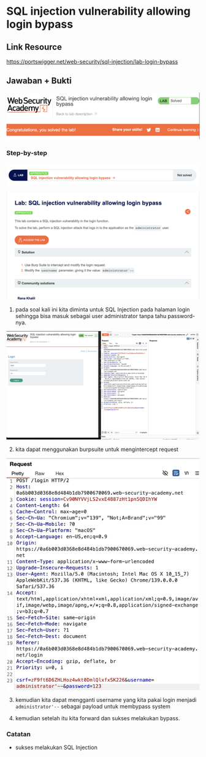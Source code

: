 # SQL injection vulnerability allowing login bypass

## Link Resource

https://portswigger.net/web-security/sql-injection/lab-login-bypass

## Jawaban + Bukti

![sql](../../img/sql-injection/done.png)

### Step-by-step

![sql](../../img/sql-injection/before.png)

![sql](../../img/sql-injection/soal.png)

1. pada soal kali ini kita diminta untuk SQL Injection pada halaman login sehingga bisa masuk sebagai user administrator tanpa tahu password-nya.

![sql](../../img/sql-injection/login.png)

2. kita dapat menggunakan burpsuite untuk mengintercept request

![sql](../../img/sql-injection/ganti.png)

3. kemudian kita dapat mengganti username yang kita pakai login menjadi `administrator'--` sebagai payload untuk membypass system

4. kemudian setelah itu kita forward dan sukses melakukan bypass.

### Catatan

- sukses melakukan SQL Injection
